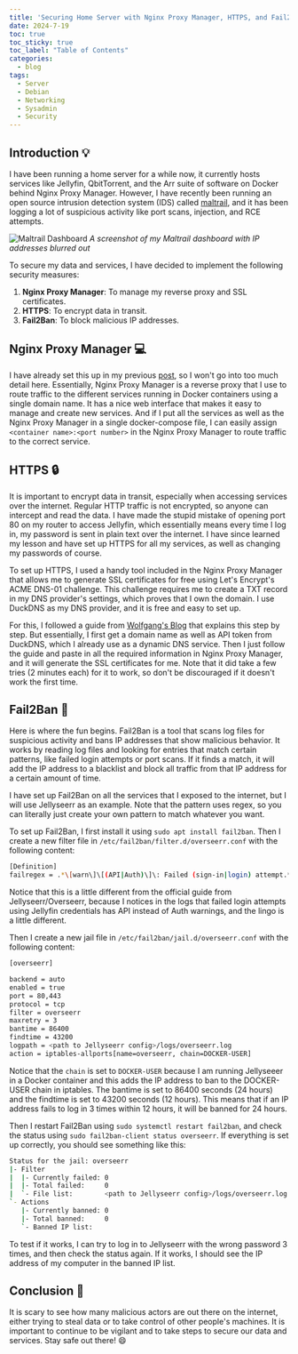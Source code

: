 ```yaml
---
title: 'Securing Home Server with Nginx Proxy Manager, HTTPS, and Fail2Ban'
date: 2024-7-19
toc: true
toc_sticky: true
toc_label: "Table of Contents"
categories:
  - blog 
tags:
  - Server
  - Debian
  - Networking
  - Sysadmin
  - Security
---
```


## Introduction :bulb:

I have been running a home server for a while now, it currently hosts services like Jellyfin, QbitTorrent, and the Arr suite of software on Docker behind Nginx Proxy Manager. However, I have recently been running an open source intrusion detection system (IDS) called [maltrail](https://github.com/stamparm/maltrail), and it has been logging a lot of suspicious activity like port scans, injection, and RCE attempts. 

![Maltrail Dashboard](https://i.ibb.co/rx3hk7V/maltrail.png)
*A screenshot of my Maltrail dashboard with IP addresses blurred out*

To secure my data and services, I have decided to implement the following security measures:

1. **Nginx Proxy Manager**: To manage my reverse proxy and SSL certificates.
2. **HTTPS**: To encrypt data in transit.
3. **Fail2Ban**: To block malicious IP addresses.

## Nginx Proxy Manager :computer:

I have already set this up in my previous [post](https://zzuo123.github.io/blog/gserve/), so I won't go into too much detail here. Essentially, Nginx Proxy Manager is a reverse proxy that I use to route traffic to the different services running in Docker containers using a single domain name. It has a nice web interface that makes it easy to manage and create new services. And if I put all the services as well as the Nginx Proxy Manager in a single docker-compose file, I can easily assign `<container name>:<port number>` in the Nginx Proxy Manager to route traffic to the correct service.

## HTTPS :lock:

It is important to encrypt data in transit, especially when accessing services over the internet. Regular HTTP traffic is not encrypted, so anyone can intercept and read the data. I have made the stupid mistake of opening port 80 on my router to access Jellyfin, which essentially means every time I log in, my password is sent in plain text over the internet. I have since learned my lesson and have set up HTTPS for all my services, as well as changing my passwords of course.

To set up HTTPS, I used a handy tool included in the Nginx Proxy Manager that allows me to generate SSL certificates for free using Let's Encrypt's ACME DNS-01 challenge. This challenge requires me to create a TXT record in my DNS provider's settings, which proves that I own the domain. I use DuckDNS as my DNS provider, and it is free and easy to set up.

For this, I followed a guide from [Wolfgang's Blog](https://notthebe.ee/blog/easy-ssl-in-homelab-dns01/) that explains this step by step. But essentially, I first get a domain name as well as API token from DuckDNS, which I already use as a dynamic DNS service. Then I just follow the guide and paste in all the required information in Nginx Proxy Manager, and it will generate the SSL certificates for me. Note that it did take a few tries (2 minutes each) for it to work, so don't be discouraged if it doesn't work the first time.

## Fail2Ban :no_entry_sign:

Here is where the fun begins. Fail2Ban is a tool that scans log files for suspicious activity and bans IP addresses that show malicious behavior. It works by reading log files and looking for entries that match certain patterns, like failed login attempts or port scans. If it finds a match, it will add the IP address to a blacklist and block all traffic from that IP address for a certain amount of time.

I have set up Fail2Ban on all the services that I exposed to the internet, but I will use Jellyseerr as an example. Note that the pattern uses regex, so you can literally just create your own pattern to match whatever you want.

To set up Fail2Ban, I first install it using `sudo apt install fail2ban`. Then I create a new filter file in `/etc/fail2ban/filter.d/overseerr.conf` with the following content:

```bash
[Definition]
failregex = .*\[warn\]\[(API|Auth)\]\: Failed (sign-in|login) attempt.*"ip":"<HOST>"
```

Notice that this is a little different from the official guide from Jellyseerr/Overseerr, because I notices in the logs that failed login attempts using Jellyfin credentials has API instead of Auth warnings, and the lingo is a little different. 

Then I create a new jail file in `/etc/fail2ban/jail.d/overseerr.conf` with the following content:

```bash
[overseerr]

backend = auto
enabled = true
port = 80,443
protocol = tcp
filter = overseerr
maxretry = 3
bantime = 86400
findtime = 43200
logpath = <path to Jellyseerr config>/logs/overseerr.log
action = iptables-allports[name=overseerr, chain=DOCKER-USER]
```

Notice that the `chain` is set to `DOCKER-USER` because I am running Jellyseeer in a Docker container and this adds the IP address to ban to the DOCKER-USER chain in iptables. The bantime is set to 86400 seconds (24 hours) and the findtime is set to 43200 seconds (12 hours). This means that if an IP address fails to log in 3 times within 12 hours, it will be banned for 24 hours.

Then I restart Fail2Ban using `sudo systemctl restart fail2ban`, and check the status using `sudo fail2ban-client status overseerr`. If everything is set up correctly, you should see something like this:

```bash
Status for the jail: overseerr
|- Filter
|  |- Currently failed: 0
|  |- Total failed:     0
|  `- File list:        <path to Jellyseerr config>/logs/overseerr.log
`- Actions
   |- Currently banned: 0
   |- Total banned:     0
   `- Banned IP list:
```

To test if it works, I can try to log in to Jellyseerr with the wrong password 3 times, and then check the status again. If it works, I should see the IP address of my computer in the banned IP list.

## Conclusion :wave:

It is scary to see how many malicious actors are out there on the internet, either trying to steal data or to take control of other people's machines. It is important to continue to be vigilant and to take steps to secure our data and services. Stay safe out there! :smile:
